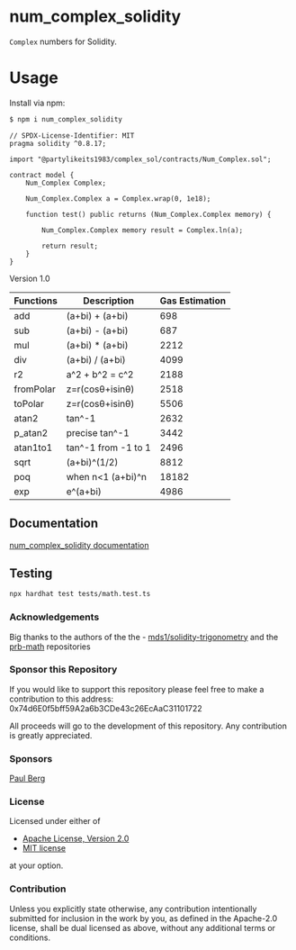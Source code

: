 # num_complex_solidity

`Complex` numbers for Solidity.

# Usage

Install via npm:

```sh
$ npm i num_complex_solidity
```

```solidity
// SPDX-License-Identifier: MIT
pragma solidity ^0.8.17;

import "@partylikeits1983/complex_sol/contracts/Num_Complex.sol";

contract model {
    Num_Complex Complex;

    Num_Complex.Complex a = Complex.wrap(0, 1e18);

    function test() public returns (Num_Complex.Complex memory) {

        Num_Complex.Complex memory result = Complex.ln(a);

        return result;
    }
}

```

Version 1.0

| Functions   | Description         | Gas Estimation |
| ----------- | ------------------- | -------------- |
| add         | (a+bi) + (a+bi)     | 698            |
| sub         | (a+bi) - (a+bi)     | 687            |
| mul         | (a+bi) \* (a+bi)    | 2212           |
| div         | (a+bi) / (a+bi)     | 4099           |
| r2          | a^2 + b^2 = c^2     | 2188           |
| fromPolar   | z=r(cosθ+isinθ)     | 2518           |
| toPolar     | z=r(cosθ+isinθ)     | 5506           |
| atan2       | tan^-1              | 2632           |
| p_atan2     | precise tan^-1      | 3442           |
| atan1to1    | tan^-1 from -1 to 1 | 2496           |
| sqrt        | (a+bi)^(1/2)        | 8812           |
| poq         | when n<1 (a+bi)^n   | 18182          |
| exp         | e^(a+bi)            | 4986           |


## Documentation

[num_complex_solidity documentation](docs/index.md)




## Testing

```sh
npx hardhat test tests/math.test.ts
```


### Acknowledgements

Big thanks to the authors of the the - [mds1/solidity-trigonometry](https://github.com/mds1/solidity-trigonometry) and the [prb-math](https://github.com/paulrberg/prb-math) repositories

### Sponsor this Repository

If you would like to support this repository please feel free to make a contribution to this address:
0x74d6E0f5bff59A2a6b3CDe43c26EcAaC31101722

All proceeds will go to the development of this repository. Any contribution is greatly appreciated.

### Sponsors

[Paul Berg](https://github.com/paulrberg)

### License

Licensed under either of

- [Apache License, Version 2.0](http://www.apache.org/licenses/LICENSE-2.0)
- [MIT license](http://opensource.org/licenses/MIT)

at your option.

### Contribution

Unless you explicitly state otherwise, any contribution intentionally submitted
for inclusion in the work by you, as defined in the Apache-2.0 license, shall be
dual licensed as above, without any additional terms or conditions.
